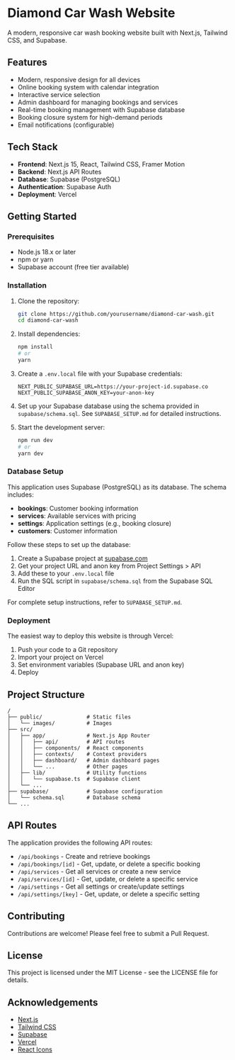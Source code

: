 # Diamond Car Wash Website

A modern, responsive car wash booking website built with Next.js, Tailwind CSS, and Supabase.

## Features

- Modern, responsive design for all devices
- Online booking system with calendar integration
- Interactive service selection
- Admin dashboard for managing bookings and services
- Real-time booking management with Supabase database
- Booking closure system for high-demand periods
- Email notifications (configurable)

## Tech Stack

- **Frontend**: Next.js 15, React, Tailwind CSS, Framer Motion
- **Backend**: Next.js API Routes
- **Database**: Supabase (PostgreSQL)
- **Authentication**: Supabase Auth
- **Deployment**: Vercel

## Getting Started

### Prerequisites

- Node.js 18.x or later
- npm or yarn
- Supabase account (free tier available)

### Installation

1. Clone the repository:
   ```bash
   git clone https://github.com/yourusername/diamond-car-wash.git
   cd diamond-car-wash
   ```

2. Install dependencies:
   ```bash
   npm install
   # or
   yarn
   ```

3. Create a `.env.local` file with your Supabase credentials:
   ```
   NEXT_PUBLIC_SUPABASE_URL=https://your-project-id.supabase.co
   NEXT_PUBLIC_SUPABASE_ANON_KEY=your-anon-key
   ```

4. Set up your Supabase database using the schema provided in `supabase/schema.sql`. See `SUPABASE_SETUP.md` for detailed instructions.

5. Start the development server:
   ```bash
   npm run dev
   # or
   yarn dev
   ```

### Database Setup

This application uses Supabase (PostgreSQL) as its database. The schema includes:

- **bookings**: Customer booking information
- **services**: Available services with pricing
- **settings**: Application settings (e.g., booking closure)
- **customers**: Customer information

Follow these steps to set up the database:

1. Create a Supabase project at [supabase.com](https://supabase.com)
2. Get your project URL and anon key from Project Settings > API
3. Add these to your `.env.local` file
4. Run the SQL script in `supabase/schema.sql` from the Supabase SQL Editor

For complete setup instructions, refer to `SUPABASE_SETUP.md`.

### Deployment

The easiest way to deploy this website is through Vercel:

1. Push your code to a Git repository
2. Import your project on Vercel
3. Set environment variables (Supabase URL and anon key)
4. Deploy

## Project Structure

```
/
├── public/              # Static files
│   └── images/          # Images
├── src/
│   ├── app/             # Next.js App Router
│   │   ├── api/         # API routes
│   │   ├── components/  # React components
│   │   ├── contexts/    # Context providers
│   │   ├── dashboard/   # Admin dashboard pages
│   │   └── ...          # Other pages
│   ├── lib/             # Utility functions
│   │   └── supabase.ts  # Supabase client
│   └── ...
├── supabase/            # Supabase configuration
│   └── schema.sql       # Database schema
└── ...
```

## API Routes

The application provides the following API routes:

- `/api/bookings` - Create and retrieve bookings
- `/api/bookings/[id]` - Get, update, or delete a specific booking
- `/api/services` - Get all services or create a new service
- `/api/services/[id]` - Get, update, or delete a specific service
- `/api/settings` - Get all settings or create/update settings
- `/api/settings/[key]` - Get, update, or delete a specific setting

## Contributing

Contributions are welcome! Please feel free to submit a Pull Request.

## License

This project is licensed under the MIT License - see the LICENSE file for details.

## Acknowledgements

- [Next.js](https://nextjs.org/)
- [Tailwind CSS](https://tailwindcss.com/)
- [Supabase](https://supabase.com/)
- [Vercel](https://vercel.com/)
- [React Icons](https://react-icons.github.io/react-icons/)
